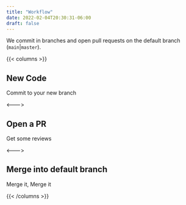 ```yaml
---
title: "Workflow"
date: 2022-02-04T20:30:31-06:00
draft: false
---
```



We commit in branches and open pull requests on the default branch (`main`|`master`).

{{< columns >}}


## New Code
Commit to your new branch


<--->


## Open a PR
Get some reviews


<--->


## Merge into default branch
Merge it, Merge it


{{< /columns >}}
